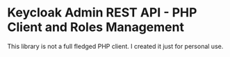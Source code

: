 # Keycloak Admin REST API - PHP Client and Roles Management

This library is not a full fledged PHP client. I created it just for personal use. 